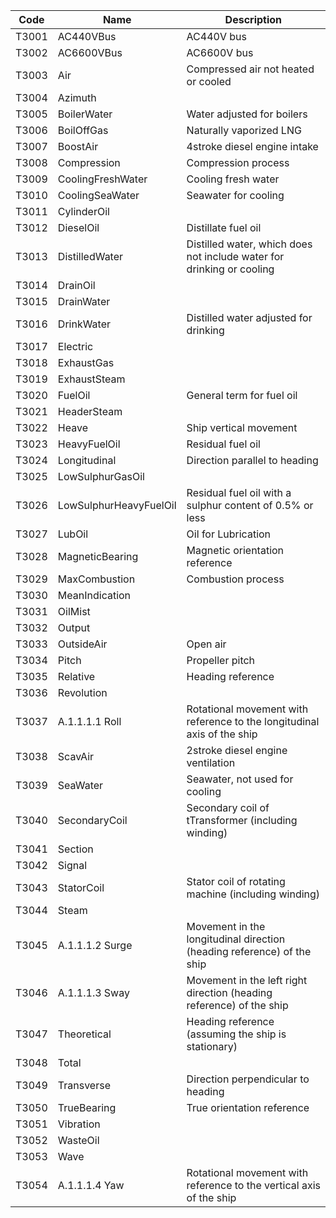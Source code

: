 | Code  	| Name                        	| Description                                                             	|
|-------	|-----------------------------	|-------------------------------------------------------------------------	|
| T3001 	| AC440VBus                   	| AC440V bus                                                              	|
| T3002 	| AC6600VBus                  	| AC6600V bus                                                             	|
| T3003 	| Air                         	| Compressed air not heated or cooled                                     	|
| T3004 	| Azimuth                     	|                                                                         	|
| T3005 	| BoilerWater                 	| Water adjusted for boilers                                              	|
| T3006 	| BoilOffGas                  	| Naturally vaporized LNG                                                 	|
| T3007 	| BoostAir                    	| 4stroke diesel engine intake                                            	|
| T3008 	| Compression                 	| Compression process                                                     	|
| T3009 	| CoolingFreshWater           	| Cooling fresh water                                                     	|
| T3010 	| CoolingSeaWater             	| Seawater for cooling                                                   	|
| T3011 	| CylinderOil                 	|                                                                         	|
| T3012 	| DieselOil                   	| Distillate fuel oil                                                     	|
| T3013 	| DistilledWater              	| Distilled water, which does not include water for drinking or cooling   	|
| T3014 	| DrainOil                    	|                                                                         	|
| T3015 	| DrainWater                  	|                                                                         	|
| T3016 	| DrinkWater                  	| Distilled water adjusted for drinking                                   	|
| T3017 	| Electric                    	|                                                                         	|
| T3018 	| ExhaustGas                  	|                                                                         	|
| T3019 	| ExhaustSteam                	|                                                                         	|
| T3020 	| FuelOil                     	| General term for fuel oil                                               	|
| T3021 	| HeaderSteam                 	|                                                                         	|
| T3022 	| Heave                       	| Ship vertical movement                                                  	|
| T3023 	| HeavyFuelOil                	| Residual fuel oil                                                       	|
| T3024 	| Longitudinal                	| Direction parallel to heading                                           	|
| T3025 	| LowSulphurGasOil            	|                                                                         	|
| T3026 	| LowSulphurHeavyFuelOil      	| Residual fuel oil with a sulphur content of 0.5% or less                  	|
| T3027 	| LubOil                      	| Oil for Lubrication                                                     	|
| T3028 	| MagneticBearing             	| Magnetic orientation reference                                          	|
| T3029 	| MaxCombustion               	| Combustion process                                                      	|
| T3030 	| MeanIndication              	|                                                                         	|
| T3031 	| OilMist                     	|                                                                         	|
| T3032 	| Output                      	|                                                                         	|
| T3033 	| OutsideAir                  	| Open air                                                                	|
| T3034 	| Pitch                       	| Propeller pitch                                                         	|
| T3035 	| Relative                    	| Heading reference                                                       	|
| T3036 	| Revolution                  	|                                                                         	|
| T3037 	| A.1.1.1.1              Roll 	| Rotational movement with reference to the longitudinal axis of the ship 	|
| T3038 	| ScavAir                     	| 2stroke diesel engine ventilation                                       	|
| T3039 	| SeaWater                    	| Seawater, not used for cooling                                          	|
| T3040 	| SecondaryCoil               	| Secondary coil of tTransformer (including winding)                      	|
| T3041 	| Section                     	|                                                                         	|
| T3042 	| Signal                      	|                                                                         	|
| T3043 	| StatorCoil                  	| Stator coil of rotating machine (including winding)                     	|
| T3044 	| Steam                       	|                                                                         	|
| T3045 	| A.1.1.1.2             Surge 	| Movement in the longitudinal direction (heading reference) of the ship   	|
| T3046 	| A.1.1.1.3             Sway  	| Movement in the left right direction (heading reference) of the ship    	|
| T3047 	| Theoretical                 	| Heading reference (assuming the ship is stationary)                     	|
| T3048 	| Total                       	|                                                                         	|
| T3049 	| Transverse                  	| Direction perpendicular to heading                                      	|
| T3050 	| TrueBearing                 	| True orientation reference                                              	|
| T3051 	| Vibration                   	|                                                                         	|
| T3052 	| WasteOil                    	|                                                                         	|
| T3053 	| Wave                        	|                                                                         	|
| T3054 	| A.1.1.1.4             Yaw   	| Rotational movement with reference to the vertical axis of the ship    	|
